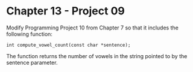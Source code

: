 # Chapter 13 - Project 09

Modify Programming Project 10 from Chapter 7 so that it includes the following function:  

```
int compute_vowel_count(const char *sentence);
```

The function returns the number of vowels in the string pointed to by the sentence parameter.  
